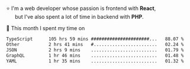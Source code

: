 ⭐ I'm a web developer whose passion is frontend with <b>React</b>,<br/>
&nbsp; &nbsp; &nbsp; but I've also spent a lot of time in backend with <b>PHP</b>.

📅 This month I spent my time on

<!--START_SECTION:waka-->

```txt
TypeScript      105 hrs 59 mins ######################...   88.07 %
Other           2 hrs 41 mins   #........................   02.24 %
JSON            2 hrs 9 mins    .........................   01.79 %
GraphQL         1 hr 46 mins    .........................   01.48 %
YAML            1 hr 35 mins    .........................   01.32 %
```

<!--END_SECTION:waka-->
